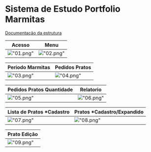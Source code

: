 # Sistema de Estudo Portfolio Marmitas

[Documentação da estrutura](https://niveo.github.io/amsmarmita_front/)

| Acesso                                | Menu                                   |
| ------------------------------------- | -------------------------------------- |
| !["01.png"](https://ik.imagekit.io/aspofp9v1/amsmarmita/apresenta/01.png?updatedAt=1714670218299) | !["02.png"](https://ik.imagekit.io/aspofp9v1/amsmarmita/apresenta/02.png?updatedAt=1714670217493) |

| Periodo Marmitas                        | Pedidos Pratos                                   |
| -------------------------------------   | -------------------------------------- |
| !["03.png"](https://ik.imagekit.io/aspofp9v1/amsmarmita/apresenta/03.png?updatedAt=1714670217503) | !["04.png"](https://ik.imagekit.io/aspofp9v1/amsmarmita/apresenta/04.png?updatedAt=1714670217475)


| Pedidos Pratos Quantidade               | Relatorio                              |
| -------------------------------------   | -------------------------------------- |
|!["05.png"](https://ik.imagekit.io/aspofp9v1/amsmarmita/apresenta/05.png?updatedAt=1714670217399) | !["06.png"](https://ik.imagekit.io/aspofp9v1/amsmarmita/apresenta/06.png?updatedAt=1714670217511)

| Lista de Pratos   *Cadastro             | Pratos   *Cadastro/Expandido           |
| -------------------------------------   | -------------------------------------- |
| !["07.png"](https://ik.imagekit.io/aspofp9v1/amsmarmita/apresenta/07.png?updatedAt=1714670217599) | !["08.png"](https://ik.imagekit.io/aspofp9v1/amsmarmita/apresenta/08.png?updatedAt=1714670217481)

| Prato Edição             
| -------------------------------------    
| !["09.png"](https://ik.imagekit.io/aspofp9v1/amsmarmita/apresenta/09.png?updatedAt=1714670218251)